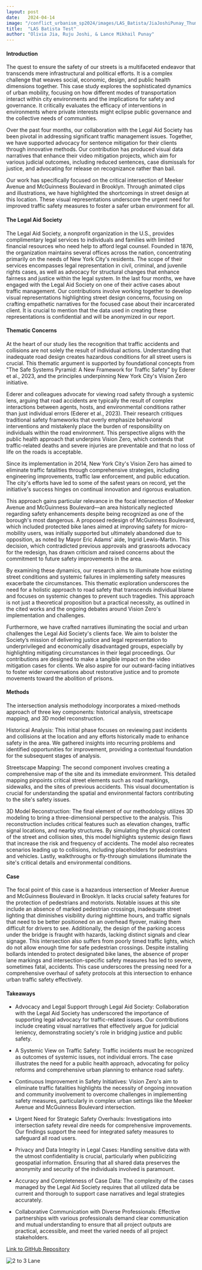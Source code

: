 ```yaml
---
layout: post
date:   2024-04-14
image: "/conflict_urbanism_sp2024/images/LAS_Batista/JiaJoshiPunay_Thumbnail_Test.png"
title:  "LAS Batista Test"
author: "Olivia Jia, Ruju Joshi, & Lance Mikhail Punay"
---
```


#### **Introduction**   

The quest to ensure the safety of our streets is a multifaceted endeavor that transcends mere infrastructural and political efforts. It is a complex challenge that weaves social, economic, design, and public health dimensions together. This case study explores the sophisticated dynamics of urban mobility, focusing on how different modes of transportation interact within city environments and the implications for safety and governance. It critically evaluates the efficacy of interventions in environments where private interests might eclipse public governance and the collective needs of communities.  

Over the past four months, our collaboration with the Legal Aid Society has been pivotal in addressing significant traffic management issues. Together, we have supported advocacy for sentence mitigation for their clients through innovative methods. Our contribution has produced visual data narratives that enhance their video mitigation projects, which aim for various judicial outcomes, including reduced sentences, case dismissals for justice, and advocating for release on recognizance rather than bail.  

Our work has specifically focused on the critical intersection of Meeker Avenue and McGuinness Boulevard in Brooklyn. Through animated clips and illustrations, we have highlighted the shortcomings in street design at this location. These visual representations underscore the urgent need for improved traffic safety measures to foster a safer urban environment for all.  


#### **The Legal Aid Society** 

The Legal Aid Society, a nonprofit organization in the U.S., provides complimentary legal services to individuals and families with limited financial resources who need help to afford legal counsel. Founded in 1876, the organization maintains several offices across the nation, concentrating primarily on the needs of New York City's residents. The scope of their services encompasses legal representation in civil, criminal, and juvenile rights cases, as well as advocacy for structural changes that enhance fairness and justice within the legal system. In the last four months, we have engaged with the Legal Aid Society on one of their active cases about traffic management. Our contributions involve working together to develop visual representations highlighting street design concerns, focusing on crafting empathetic narratives for the focused case about their incarcerated client. It is crucial to mention that the data used in creating these representations is confidential and will be anonymized in our report.  


#### **Thematic Concerns**

At the heart of our study lies the recognition that traffic accidents and collisions are not solely the result of individual actions. Understanding that inadequate road design creates hazardous conditions for all street users is crucial. This thematic argument is supported by foundational concepts from "The Safe Systems Pyramid: A New Framework for Traffic Safety" by Ederer et al., 2023, and the principles underpinning New York City's Vision Zero initiative.  

Ederer and colleagues advocate for viewing road safety through a systemic lens, arguing that road accidents are typically the result of complex interactions between agents, hosts, and environmental conditions rather than just individual errors (Ederer et al., 2023). Their research critiques traditional safety frameworks that overly emphasize behavioral interventions and mistakenly place the burden of responsibility on individuals within the road environment. This perspective aligns with the public health approach that underpins Vision Zero, which contends that traffic-related deaths and severe injuries are preventable and that no loss of life on the roads is acceptable.  

Since its implementation in 2014, New York City's Vision Zero has aimed to eliminate traffic fatalities through comprehensive strategies, including engineering improvements, traffic law enforcement, and public education. The city's efforts have led to some of the safest years on record, yet the initiative's success hinges on continual innovation and rigorous evaluation.  

This approach gains particular relevance in the focal intersection of Meeker Avenue and McGuinness Boulevard—an area historically neglected regarding safety enhancements despite being recognized as one of the borough's most dangerous. A proposed redesign of McGuinness Boulevard, which included protected bike lanes aimed at improving safety for micro-mobility users, was initially supported but ultimately abandoned due to opposition, as noted by Mayor Eric Adams' aide, Ingrid Lewis-Martin. This decision, which contradicted previous approvals and grassroots advocacy for the redesign, has drawn criticism and raised concerns about the commitment to future safety improvements in the area.  

By examining these dynamics, our research aims to illuminate how existing street conditions and systemic failures in implementing safety measures exacerbate the circumstances. This thematic exploration underscores the need for a holistic approach to road safety that transcends individual blame and focuses on systemic changes to prevent such tragedies. This approach is not just a theoretical proposition but a practical necessity, as outlined in the cited works and the ongoing debates around Vision Zero's implementation and challenges.  

Furthermore, we have crafted narratives illuminating the social and urban challenges the Legal Aid Society's clients face. We aim to bolster the Society’s mission of delivering justice and legal representation to underprivileged and economically disadvantaged groups, especially by highlighting mitigating circumstances in their legal proceedings. Our contributions are designed to make a tangible impact on the video mitigation cases for clients. We also aspire for our outward-facing initiatives to foster wider conversations about restorative justice and to promote movements toward the abolition of prisons.  

#### **Methods**  

The intersection analysis methodology incorporates a mixed-methods approach of three key components: historical analysis, streetscape mapping, and 3D model reconstruction.  

Historical Analysis: This initial phase focuses on reviewing past incidents and collisions at the location and any efforts historically made to enhance safety in the area. We gathered insights into recurring problems and identified opportunities for improvement, providing a contextual foundation for the subsequent stages of analysis.  

Streetscape Mapping: The second component involves creating a comprehensive map of the site and its immediate environment. This detailed mapping pinpoints critical street elements such as road markings, sidewalks, and the sites of previous accidents. This visual documentation is crucial for understanding the spatial and environmental factors contributing to the site's safety issues.  

3D Model Reconstruction: The final element of our methodology utilizes 3D modeling to bring a three-dimensional perspective to the analysis. This reconstruction includes critical features such as elevation changes, traffic signal locations, and nearby structures. By simulating the physical context of the street and collision sites, this model highlights systemic design flaws that increase the risk and frequency of accidents. The model also recreates scenarios leading up to collisions, including placeholders for pedestrians and vehicles. Lastly, walkthroughs or fly-through simulations illuminate the site's critical details and environmental conditions.  


#### **Case**
The focal point of this case is a hazardous intersection of Meeker Avenue and McGuinness Boulevard in Brooklyn. It lacks crucial safety features for the protection of pedestrians and motorists. Notable issues at this site include an absence of marked pedestrian crossings, inadequate street lighting that diminishes visibility during nighttime hours, and traffic signals that need to be better positioned on an overhead flyover, making them difficult for drivers to see. Additionally, the design of the parking access under the bridge is fraught with hazards, lacking distinct signals and clear signage. This intersection also suffers from poorly timed traffic lights, which do not allow enough time for safe pedestrian crossings. Despite installing bollards intended to protect designated bike lanes, the absence of proper lane markings and intersection-specific safety measures has led to severe, sometimes fatal, accidents. This case underscores the pressing need for a comprehensive overhaul of safety protocols at this intersection to enhance urban traffic safety effectively.  


#### **Takeaways**  
- Advocacy and Legal Support through Legal Aid Society: Collaboration with the Legal Aid Society has underscored the importance of supporting legal advocacy for traffic-related issues. Our contributions include creating visual narratives that effectively argue for judicial leniency, demonstrating society's role in bridging justice and public safety.  

- A Systemic View on Traffic Safety: Traffic incidents must be recognized as outcomes of systemic issues, not individual errors. The case illustrates the need for a public health approach, advocating for policy reforms and comprehensive urban planning to enhance road safety.  

- Continuous Improvement in Safety Initiatives: Vision Zero's aim to eliminate traffic fatalities highlights the necessity of ongoing innovation and community involvement to overcome challenges in implementing safety measures, particularly in complex urban settings like the Meeker Avenue and McGuinness Boulevard intersection.  

- Urgent Need for Strategic Safety Overhauls: Investigations into intersection safety reveal dire needs for comprehensive improvements. Our findings support the need for integrated safety measures to safeguard all road users.  

- Privacy and Data Integrity in Legal Cases: Handling sensitive data with the utmost confidentiality is crucial, particularly when publicizing geospatial information. Ensuring that all shared data preserves the anonymity and security of the individuals involved is paramount.  

- Accuracy and Completeness of Case Data: The complexity of the cases managed by the Legal Aid Society requires that all utilized data be current and thorough to support case narratives and legal strategies accurately.  

- Collaborative Communication with Diverse Professionals: Effective partnerships with various professionals demand clear communication and mutual understanding to ensure that all project outputs are practical, accessible, and meet the varied needs of all project stakeholders.  



[Link to GitHub Repository](https://github.com/CenterForSpatialResearch/conflict_urbanism_sp2024/tree/master)

![2 to 3 Lane](/conflict_urbanism_sp2024/images/LAS_Batista/JiaJoshiPunay_Lane_Transition.png)